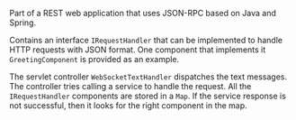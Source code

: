 Part of a REST web application that uses JSON-RPC based on Java and Spring.

Contains an interface `IRequestHandler` that can be implemented to handle HTTP requests with JSON format. One component that implements it `GreetingComponent` is provided as an example.

The servlet controller `WebSocketTextHandler` dispatches the text messages. The controller tries calling a service to handle the request. All the `IRequestHandler` components are stored in a `Map`. If the service response is not successful, then it looks for the right component in the map.
